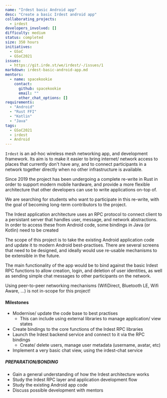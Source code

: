 ```yaml
---
name: "Irdest basic Android app"
desc: "Create a basic Irdest android app"
collaborating_projects:
  - irdest
developers_involved: []
difficulty: medium
status: completed
size: 350 hours
initiatives:
  - GSoC
  - GSoC2021
issues: 
  - https://git.irde.st/we/irdest/-/issues/1
markdown: irdest-basic-android-app.md
mentors:
  - name: spacekookie
    contact:
      github: spacekookie
      email: ""
      other_chat_options: []
requirements:
  - "Android"
  - "Rust FFI"
  - "Kotlin"
  - "Java"
tags:
  - GSoC2021
  - irdest
  - Android
---
```


`Irdest` is an ad-hoc wireless mesh networking app, and development
framework.  Its aim is to make it easier to bring internet/
network access to places that currently don't have any, and to connect
participants in a network together directly when no other
infrastructure is available.

Since 2019 the project has been undergoing a complete re-write in Rust
in order to support modern mobile hardware, and provide a more
flexible architecture that other developers can use to write
applications on-top of.

We are searching for students who want to participate in this
re-write, with the goal of becoming long-term contributors to the
project.

The Irdest application architecture uses an RPC protocol to connect
client to a persistant server that handles user, message, and network
abstractions.  In order to access these from Android code, some
bindings in Java (or Kotlin) need to be created

The scope of this project is to take the existing Android application
code and update it to modern Android best-practises.  There are
several screens that need to be designed, and ideally would use
re-usable mechanisms to be extensible in the future.

The main functionality of the app would be to bind against the basic
Irdest RPC functions to allow creation, login, and deletion of user
identities, as well as sending simple chat messages to other
participants on the network.

Using peer-to-peer networking mechanisms (WifiDirect, Bluetooth LE,
Wifi Aware, ...) is not in-scope for this project!


#### Milestones

* Modernise/ update the code base to best practises
  * This can include using external libraries to manage application/ view states
* Create bindings to the core functions of the Irdest RPC libraries
* Launch the Irdest backend service and connect to it via the RPC bindings
  * Create/ delete users, manage user metadata (username, avatar, etc)
* Implement a very basic chat view, using the irdest-chat service


##### PREPARATION/BONDING

* Gain a general understanding of how the Irdest architecture works
* Study the Irdest RPC layer and application development flow
* Study the existing Android app code
* Discuss possible development with mentors
